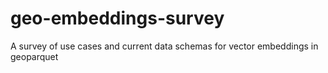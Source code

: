 # geo-embeddings-survey
A survey of use cases and current data schemas for vector embeddings in geoparquet

